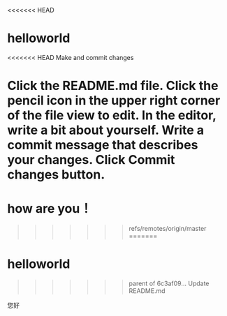 <<<<<<< HEAD
# helloworld

<<<<<<< HEAD
Make and commit changes

Click the README.md file.
Click the  pencil icon in the upper right corner of the file view to edit.
In the editor, write a bit about yourself.
Write a commit message that describes your changes.
Click Commit changes button.
=======
# how are you！ 
>>>>>>> refs/remotes/origin/master
=======
# helloworld
>>>>>>> parent of 6c3af09... Update README.md


您好